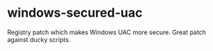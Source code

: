 # windows-secured-uac
Registry patch which makes Windows UAC more secure. Great patch against ducky scripts.
